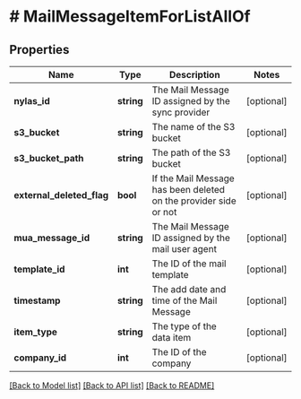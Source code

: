 # # MailMessageItemForListAllOf

## Properties

Name | Type | Description | Notes
------------ | ------------- | ------------- | -------------
**nylas_id** | **string** | The Mail Message ID assigned by the sync provider | [optional]
**s3_bucket** | **string** | The name of the S3 bucket | [optional]
**s3_bucket_path** | **string** | The path of the S3 bucket | [optional]
**external_deleted_flag** | **bool** | If the Mail Message has been deleted on the provider side or not | [optional]
**mua_message_id** | **string** | The Mail Message ID assigned by the mail user agent | [optional]
**template_id** | **int** | The ID of the mail template | [optional]
**timestamp** | **string** | The add date and time of the Mail Message | [optional]
**item_type** | **string** | The type of the data item | [optional]
**company_id** | **int** | The ID of the company | [optional]

[[Back to Model list]](../README.md#documentation-for-models) [[Back to API list]](../README.md#documentation-for-api-endpoints) [[Back to README]](../README.md)
